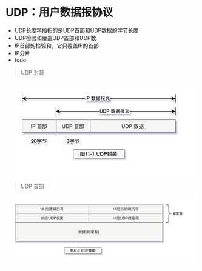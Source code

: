 # UDP：用户数据报协议

- UDP长度字段指的是UDP首部和UDP数据的字节长度
- UDP检验和覆盖UDP首部和UDP数
- IP首部的检验和，它只覆盖IP的首部
- IP分片
- todo

> UDP 封装

![TCP-IP-11-1.png](./images/TCP-IP-11-1.png)

> UDP 首部

![TCP-IP-11-2.png](./images/TCP-IP-11-2.png)
